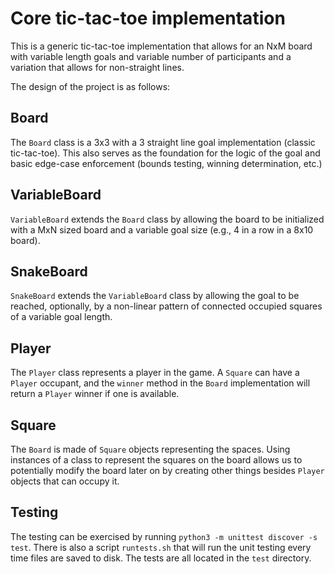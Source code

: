 # Core tic-tac-toe implementation

This is a generic tic-tac-toe implementation that allows for an NxM board with variable length goals and variable number of participants and a variation that allows for non-straight lines.

The design of the project is as follows:

## Board
The `Board` class is a 3x3 with a 3 straight line goal implementation (classic tic-tac-toe).  This also serves as the foundation for the logic of the goal and basic edge-case enforcement (bounds testing, winning determination, etc.)

## VariableBoard
`VariableBoard` extends the `Board` class by allowing the board to be initialized with a MxN sized board and a variable goal size (e.g., 4 in a row in a 8x10 board).

## SnakeBoard
`SnakeBoard` extends the `VariableBoard` class by allowing the goal to be reached, optionally, by a non-linear pattern of connected occupied squares of a variable goal length.

## Player
The `Player` class represents a player in the game.  A `Square` can have a `Player` occupant, and the `winner` method in the `Board` implementation will return a `Player` winner if one is available.

## Square
The `Board` is made of `Square` objects representing the spaces.  Using instances of a class to represent the squares on the board allows us to potentially modify the board later on by creating other things besides `Player` objects that can occupy it.

## Testing
The testing can be exercised by running `python3 -m unittest discover -s test`.  There is also a script `runtests.sh` that will run the unit testing every time files are saved to disk.  The tests are all located in the `test` directory.